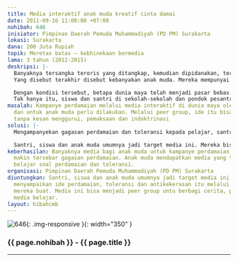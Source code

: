 ```yaml
---
title: Media interaktif anak muda kreatif cinta damai
date: 2011-09-16 11:08:00 +07:00
nohibah: 646
inisiator: Pimpinan Daerah Pemuda Muhammadiyah (PD PM) Surakarta
lokasi: Surakarta
dana: 200 Juta Rupiah
topik: Meretas batas – kebhinekaan bermedia
lama: 3 tahun (2012-2015)
deskripsi: |-
  Banyaknya tersangka teroris yang ditangkap, kemudian dipidanakan, ternyata tidak menekan atau menghentikan bibit-bibit baru teroris. Mereka muncul dari kelompok-kelompok yang terkait duo Noordin M Top dan Azahari atau jaringan lama seperti NII, hingga teroris “independen” yang tidak terkait langsung dengan kelompok “besar” yang selama ini eksis dalam jaringan terorisme.
  Yang disebut terakhir disebut kebanyakan anak muda. Mereka mempunyai semangat jihad dengan mendapatkan inspirasi dari pengajian, buku, hingga internet. Bahkan keahlian merakit bom bisa didapatkan dari dunia maya. Kasus terakhir, pemuda lulusan SMK di Boyolali, Jateng, merangkai bom dan diledakkan. Dia mendapat ilmu merakit bom dibimbing oleh seseorang melalu Facebook. Sebelumnyam di Klaten, sejumlah pelajar dan lulusan SMK terlibat dalam teror bom.

  Dengan kondisi tersebut, betapa dunia maya telah menjadi pasar bebas ide apa saja, termasuk soal terorisme. Memang sudah banyak media internet yang mengampanyekan ide-ide perdamaian, nonkekerasan. Tapi, pertumbuhan blog, website dan sejenisnya yang mengusung gagasan kekerasan, juga tak kalah banyak.
  Tak hanya itu, siswa dan santri di sekolah-sekolah dan pondok pesantren, mengonsumsi media pihak lain atau yang dibuat mereka sendiri, yang isinya mengajak orang untuk tidak toleran.
masalah: Kampanye perdamaian melalui media interaktif di dunia maya oleh anak muda
  dan untuk anak muda perlu dilakukan. Melalui peer group, ide itu bisa disampaikan
  tanpa kesan menggurui, pemaksaan dan indoktrinasi
solusi: |-
  Mengampanyekan gagasan perdamaian dan toleransi kepada pelajar, santri pondok pesantren melalui media yang dikelola oleh anak muda sendiri. Media interaktif ini diisi oleh anak muda. Mereka menulis, menuangkan gagasan soal perdamaian, berdiskusi dan berdebat mengenai bagaimana mengampanyekan perdamaian dan toleransi kepada sesama anak muda, lingkungan dan keluarga. Media ini bisa juga jadi konter terhadap blog, website yang selama ini mengembangkan bibit-bibit terorisme seperti menyebarkan kebencian, intoleransi, pro kekerasan dan sebagainya.

  Santri, siswa dan anak muda umumnya jadi target media ini. Mereka bisa menyampaikan ide perdamaian, toleransi dan antikekerasan itu melalui media yang mereka buat. Media ini bisa menjadi peer group untu berbagi cerita, pengalaman dan media belajar.
keberhasilan: Banyaknya media bagi anak muda untuk kampanye perdamaian diharapkan
  makin tersebar gagasan perdamaian. Anak muda mendapatkan media yang tepat untuk
  belajar soal perdamaian dan toleransi.
organisasi: Pimpinan Daerah Pemuda Muhammadiyah (PD PM) Surakarta
diuntungkan: Santri, siswa dan anak muda umumnya jadi target media ini. Mereka bisa
  menyampaikan ide perdamaian, toleransi dan antikekerasan itu melalui media yang
  mereka buat. Media ini bisa menjadi peer group untu berbagi cerita, pengalaman dan
  media belajar.
layout: hibahcmb
---
```


![646](/static/img/hibahcmb/646.png){: .img-responsive }{: width="350" }

### {{ page.nohibah }} - {{ page.title }}

---
